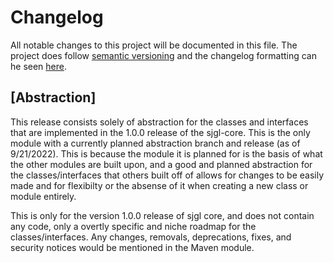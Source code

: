 # Changelog
All notable changes to this project will be documented in this file. The project does follow [semantic versioning](https://semver.org/spec/v2.0.0.html) and the changelog formatting can he seen [here](https://keepachangelog.com/en/1.0.0/).

## [Abstraction]
This release consists solely of abstraction for the classes and interfaces that are implemented in the 1.0.0 release of the sjgl-core. This is the only module with a currently planned abstraction branch and release (as of 9/21/2022). This is because the module it is planned for is the basis of what the other modules are built upon, and a good and planned abstraction for the classes/interfaces that others built off of allows for changes to be easily made and for flexibilty or the absense of it when creating a new class or module entirely.

This is only for the version 1.0.0 release of sjgl core, and does not contain any code, only a overtly specific and niche roadmap for the classes/interfaces. Any changes, removals, deprecations, fixes, and security notices would be mentioned in the Maven module.